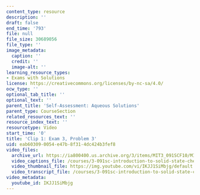 ```yaml
---
content_type: resource
description: ''
draft: false
end_time: '793'
file: null
file_size: 30689056
file_type: ''
image_metadata:
  caption: ''
  credit: ''
  image-alt: ''
learning_resource_types:
- Exams with Solutions
license: https://creativecommons.org/licenses/by-nc-sa/4.0/
ocw_type: ''
optional_tab_title: ''
optional_text: ''
parent_title: 'Self-Assessment: Aqueous Solutions'
parent_type: CourseSection
related_resources_text: ''
resource_index_text: ''
resourcetype: Video
start_time: '0'
title: 'Clip 1: Exam 3, Problem 3'
uid: eab60309-0054-e47b-8f31-4dc424b3fef8
video_files:
  archive_url: https://ia800400.us.archive.org/3/items/MIT3_091SCF10/MIT3-091SCF10Exam_3_Prob_3_300k.mp4
  video_captions_file: /courses/3-091sc-introduction-to-solid-state-chemistry-fall-2010/ca6ef4ebdc1b5511bf9b892a49c008f8_IKJJ1SiMbjg.vtt
  video_thumbnail_file: https://img.youtube.com/vi/IKJJ1SiMbjg/default.jpg
  video_transcript_file: /courses/3-091sc-introduction-to-solid-state-chemistry-fall-2010/066be4aadc7f8528a6e24e68102be7d9_IKJJ1SiMbjg.pdf
video_metadata:
  youtube_id: IKJJ1SiMbjg
---
```

